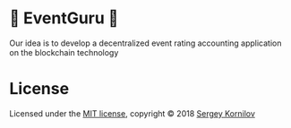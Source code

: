 # 🎉 EventGuru 🎉

Our idea is to develop a decentralized event rating accounting application on the blockchain technology

# License

Licensed under the [MIT license](https://github.com/aviacore/eventguru/blob/master/LICENSE), copyright © 2018 [Sergey Kornilov](https://github.com/aviacore)